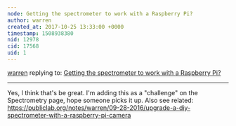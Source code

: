 ```yaml
---
node: Getting the spectrometer to work with a Raspberry Pi?
author: warren
created_at: 2017-10-25 13:33:00 +0000
timestamp: 1508938380
nid: 12978
cid: 17568
uid: 1
---
```




[warren](../profile/warren) replying to: [Getting the spectrometer to work with a Raspberry Pi?](../notes/anjohn12/04-14-2016/question-getting-the-spectrometer-to-work-with-a-raspberry-pi)

----
Yes, I think that's be great. I'm adding this as a "challenge" on the Spectrometry page, hope someone picks it up. Also see related: https://publiclab.org/notes/warren/09-28-2016/upgrade-a-diy-spectrometer-with-a-raspberry-pi-camera